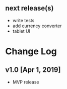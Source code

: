 ## next release(s)
* write tests
* add currency converter
* tablet UI

# Change Log

## v1.0 [Apr 1, 2019]
* MVP release
